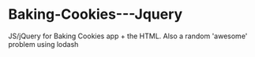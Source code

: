 # Baking-Cookies---Jquery

JS/jQuery for Baking Cookies app + the HTML.  Also a random 'awesome' problem using lodash 
